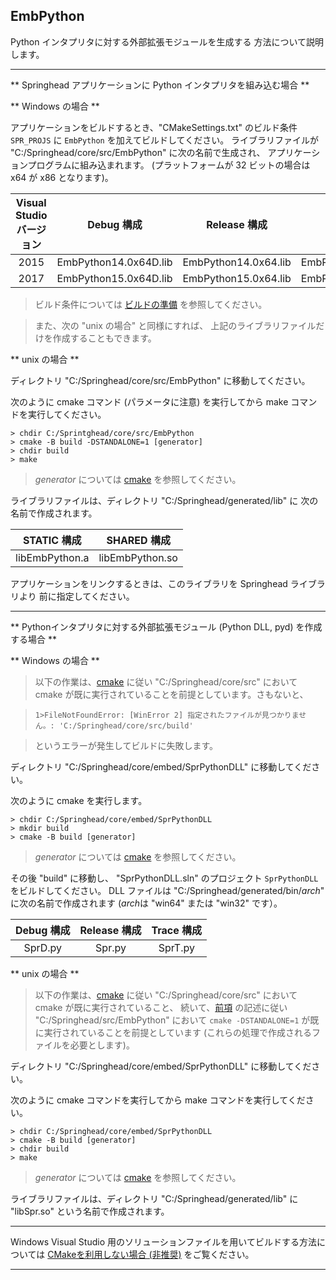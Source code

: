 ## EmbPython

Python インタプリタに対する外部拡張モジュールを生成する 方法について説明します。

- - -
** Springhead アプリケーションに Python インタプリタを組み込む場合 **

** Windows の場合 **

アプリケーションをビルドするとき、"CMakeSettings.txt" のビルド条件 `SPR_PROJS` に
 `EmbPython` を加えてビルドしてください。
ライブラリファイルが "C:/Springhead/core/src/EmbPython" に次の名前で生成され、
アプリケーションプログラムに組み込まれます。
 (プラットフォームが 32 ビットの場合は x64 が x86 となります)。

| Visual Studio<br>バージョン | Debug 構成 | Release 構成 | Trace 構成 |
|:--:|:--:|:--:|:--:|
| 2015 | EmbPython14.0x64D.lib | EmbPython14.0x64.lib | EmbPython14.0x64T.lib |
| 2017 | EmbPython15.0x64D.lib | EmbPython15.0x64.lib | EmbPython15.0x64T.lib |

> ビルド条件については
 [ビルドの準備](/application/Preparation.md#BuildParameters)
 を参照してください。

> また、次の "unix の場合" と同様にすれば、
上記のライブラリファイルだけを作成することもできます。

** unix の場合 **
<a id="embpython_unix"></a>
 
ディレクトリ "C:/Springhead/core/src/EmbPython" に移動してください。

次のように cmake コマンド (パラメータに注意) を実行してから
 make コマンドを実行してください。

```
> chdir C:/Sprintghead/core/src/EmbPython
> cmake -B build -DSTANDALONE=1 [generator]
> chdir build
> make
```
> *generator* については [cmake](/install/Cmake.md#generator) を参照してください。

ライブラリファイルは、ディレクトリ "C:/Springhead/generated/lib" に
次の名前で作成されます。

| STATIC 構成 | SHARED 構成 |
|:--:|:--:|
| libEmbPython.a | libEmbPython.so |

アプリケーションをリンクするときは、このライブラリを Springhead ライブラリより
前に指定してください。

- - -
** Pythonインタプリタに対する外部拡張モジュール (Python DLL, pyd) を作成する場合 **

** Windows の場合 **

> 以下の作業は、[cmake](/install/Cmake.md) に従い "C:/Springhead/core/src" において
 cmake が既に実行されていることを前提としています。さもないと、

> `1>FileNotFoundError: [WinError 2] 指定されたファイルが見つかりません。: 'C:/Springhead/core/src/build'`

> というエラーが発生してビルドに失敗します。

ディレクトリ "C:/Springhead/core/embed/SprPythonDLL" に移動してください。

次のように cmake を実行します。

```
> chdir C:/Springhead/core/embed/SprPythonDLL
> mkdir build
> cmake -B build [generator]
```
> *generator* については [cmake](/install/Cmake.md#generator) を参照してください。

その後 "build" に移動し、
"SprPythonDLL.sln" のプロジェクト `SprPythonDLL` をビルドしてください。
DLL ファイルは "C:/Springhead/generated/bin/*arch*" に次の名前で作成されます
 (*arch*は "win64" または "win32" です）。

| Debug 構成 | Release 構成 | Trace 構成 |
|:--:|:--:|:--:|
| SprD.py | Spr.py | SprT.py |

** unix の場合 **

> 以下の作業は、[cmake](/install/Cmake.md) に従い "C:/Springhead/core/src" において
 cmake が既に実行されていること、
続いて、[前項](/install/EmbPython.md#embpython_unix) の記述に従い
 "C:/Springhead/src/EmbPython" において
 `cmake -DSTANDALONE=1` が既に実行されていることを前提としています
 (これらの処理で作成されるファイルを必要とします)。

ディレクトリ "C:/Springhead/core/embed/SprPythonDLL" に移動してください。

次のように cmake コマンドを実行してから make コマンドを実行してください。

```
> chdir C:/Springhead/core/embed/SprPythonDLL
> cmake -B build [generator]
> chdir build
> make
```
> *generator* については [cmake](/install/Cmake.md#generator) を参照してください。

ライブラリファイルは、ディレクトリ "C:/Springhead/generated/lib" に
 "libSpr.so" という名前で作成されます。

- - -
Windows Visual Studio 用のソリューションファイルを用いてビルドする方法については
[CMakeを利用しない場合 (非推奨)](/install/DontUseCmake.md#EmbPython) をご覧ください。
- - -

